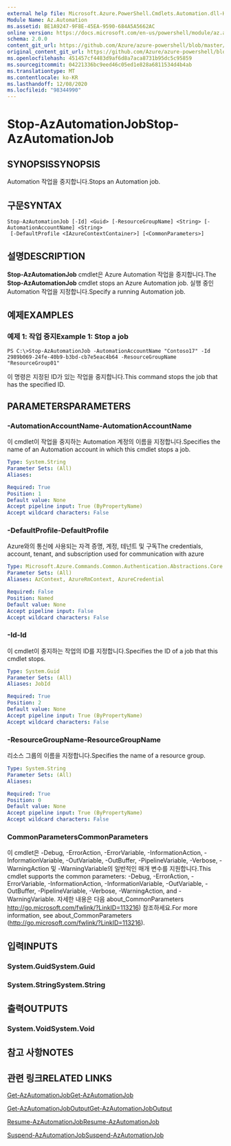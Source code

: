 ```yaml
---
external help file: Microsoft.Azure.PowerShell.Cmdlets.Automation.dll-Help.xml
Module Name: Az.Automation
ms.assetid: BE1A9247-9F8E-45EA-9590-684A5A5662AC
online version: https://docs.microsoft.com/en-us/powershell/module/az.automation/stop-azautomationjob
schema: 2.0.0
content_git_url: https://github.com/Azure/azure-powershell/blob/master/src/Automation/Automation/help/Stop-AzAutomationJob.md
original_content_git_url: https://github.com/Azure/azure-powershell/blob/master/src/Automation/Automation/help/Stop-AzAutomationJob.md
ms.openlocfilehash: 451457cf4483d9af6d8a7aca8731b95dc5c95859
ms.sourcegitcommit: 04221336bc9eed46c05ed1e828a6811534d4b4ab
ms.translationtype: MT
ms.contentlocale: ko-KR
ms.lasthandoff: 12/08/2020
ms.locfileid: "98344990"
---
```

# <span data-ttu-id="a3f18-101">Stop-AzAutomationJob</span><span class="sxs-lookup"><span data-stu-id="a3f18-101">Stop-AzAutomationJob</span></span>

## <span data-ttu-id="a3f18-102">SYNOPSIS</span><span class="sxs-lookup"><span data-stu-id="a3f18-102">SYNOPSIS</span></span>
<span data-ttu-id="a3f18-103">Automation 작업을 중지합니다.</span><span class="sxs-lookup"><span data-stu-id="a3f18-103">Stops an Automation job.</span></span>

## <span data-ttu-id="a3f18-104">구문</span><span class="sxs-lookup"><span data-stu-id="a3f18-104">SYNTAX</span></span>

```
Stop-AzAutomationJob [-Id] <Guid> [-ResourceGroupName] <String> [-AutomationAccountName] <String>
 [-DefaultProfile <IAzureContextContainer>] [<CommonParameters>]
```

## <span data-ttu-id="a3f18-105">설명</span><span class="sxs-lookup"><span data-stu-id="a3f18-105">DESCRIPTION</span></span>
<span data-ttu-id="a3f18-106">**Stop-AzAutomationJob** cmdlet은 Azure Automation 작업을 중지합니다.</span><span class="sxs-lookup"><span data-stu-id="a3f18-106">The **Stop-AzAutomationJob** cmdlet stops an Azure Automation job.</span></span>
<span data-ttu-id="a3f18-107">실행 중인 Automation 작업을 지정합니다.</span><span class="sxs-lookup"><span data-stu-id="a3f18-107">Specify a running Automation job.</span></span>

## <span data-ttu-id="a3f18-108">예제</span><span class="sxs-lookup"><span data-stu-id="a3f18-108">EXAMPLES</span></span>

### <span data-ttu-id="a3f18-109">예제 1: 작업 중지</span><span class="sxs-lookup"><span data-stu-id="a3f18-109">Example 1: Stop a job</span></span>
```
PS C:\>Stop-AzAutomationJob -AutomationAccountName "Contoso17" -Id 2989b069-24fe-40b9-b3bd-cb7e5eac4b64 -ResourceGroupName "ResourceGroup01"
```

<span data-ttu-id="a3f18-110">이 명령은 지정된 ID가 있는 작업을 중지합니다.</span><span class="sxs-lookup"><span data-stu-id="a3f18-110">This command stops the job that has the specified ID.</span></span>

## <span data-ttu-id="a3f18-111">PARAMETERS</span><span class="sxs-lookup"><span data-stu-id="a3f18-111">PARAMETERS</span></span>

### <span data-ttu-id="a3f18-112">-AutomationAccountName</span><span class="sxs-lookup"><span data-stu-id="a3f18-112">-AutomationAccountName</span></span>
<span data-ttu-id="a3f18-113">이 cmdlet이 작업을 중지하는 Automation 계정의 이름을 지정합니다.</span><span class="sxs-lookup"><span data-stu-id="a3f18-113">Specifies the name of an Automation account in which this cmdlet stops a job.</span></span>

```yaml
Type: System.String
Parameter Sets: (All)
Aliases:

Required: True
Position: 1
Default value: None
Accept pipeline input: True (ByPropertyName)
Accept wildcard characters: False
```

### <span data-ttu-id="a3f18-114">-DefaultProfile</span><span class="sxs-lookup"><span data-stu-id="a3f18-114">-DefaultProfile</span></span>
<span data-ttu-id="a3f18-115">Azure와의 통신에 사용되는 자격 증명, 계정, 테넌트 및 구독</span><span class="sxs-lookup"><span data-stu-id="a3f18-115">The credentials, account, tenant, and subscription used for communication with azure</span></span>

```yaml
Type: Microsoft.Azure.Commands.Common.Authentication.Abstractions.Core.IAzureContextContainer
Parameter Sets: (All)
Aliases: AzContext, AzureRmContext, AzureCredential

Required: False
Position: Named
Default value: None
Accept pipeline input: False
Accept wildcard characters: False
```

### <span data-ttu-id="a3f18-116">-Id</span><span class="sxs-lookup"><span data-stu-id="a3f18-116">-Id</span></span>
<span data-ttu-id="a3f18-117">이 cmdlet이 중지하는 작업의 ID를 지정합니다.</span><span class="sxs-lookup"><span data-stu-id="a3f18-117">Specifies the ID of a job that this cmdlet stops.</span></span>

```yaml
Type: System.Guid
Parameter Sets: (All)
Aliases: JobId

Required: True
Position: 2
Default value: None
Accept pipeline input: True (ByPropertyName)
Accept wildcard characters: False
```

### <span data-ttu-id="a3f18-118">-ResourceGroupName</span><span class="sxs-lookup"><span data-stu-id="a3f18-118">-ResourceGroupName</span></span>
<span data-ttu-id="a3f18-119">리소스 그룹의 이름을 지정합니다.</span><span class="sxs-lookup"><span data-stu-id="a3f18-119">Specifies the name of a resource group.</span></span>

```yaml
Type: System.String
Parameter Sets: (All)
Aliases:

Required: True
Position: 0
Default value: None
Accept pipeline input: True (ByPropertyName)
Accept wildcard characters: False
```

### <span data-ttu-id="a3f18-120">CommonParameters</span><span class="sxs-lookup"><span data-stu-id="a3f18-120">CommonParameters</span></span>
<span data-ttu-id="a3f18-121">이 cmdlet은 -Debug, -ErrorAction, -ErrorVariable, -InformationAction, -InformationVariable, -OutVariable, -OutBuffer, -PipelineVariable, -Verbose, -WarningAction 및 -WarningVariable의 일반적인 매개 변수를 지원합니다.</span><span class="sxs-lookup"><span data-stu-id="a3f18-121">This cmdlet supports the common parameters: -Debug, -ErrorAction, -ErrorVariable, -InformationAction, -InformationVariable, -OutVariable, -OutBuffer, -PipelineVariable, -Verbose, -WarningAction, and -WarningVariable.</span></span> <span data-ttu-id="a3f18-122">자세한 내용은 다음 about_CommonParameters http://go.microsoft.com/fwlink/?LinkID=113216) 참조하세요.</span><span class="sxs-lookup"><span data-stu-id="a3f18-122">For more information, see about_CommonParameters (http://go.microsoft.com/fwlink/?LinkID=113216).</span></span>

## <span data-ttu-id="a3f18-123">입력</span><span class="sxs-lookup"><span data-stu-id="a3f18-123">INPUTS</span></span>

### <span data-ttu-id="a3f18-124">System.Guid</span><span class="sxs-lookup"><span data-stu-id="a3f18-124">System.Guid</span></span>

### <span data-ttu-id="a3f18-125">System.String</span><span class="sxs-lookup"><span data-stu-id="a3f18-125">System.String</span></span>

## <span data-ttu-id="a3f18-126">출력</span><span class="sxs-lookup"><span data-stu-id="a3f18-126">OUTPUTS</span></span>

### <span data-ttu-id="a3f18-127">System.Void</span><span class="sxs-lookup"><span data-stu-id="a3f18-127">System.Void</span></span>

## <span data-ttu-id="a3f18-128">참고 사항</span><span class="sxs-lookup"><span data-stu-id="a3f18-128">NOTES</span></span>

## <span data-ttu-id="a3f18-129">관련 링크</span><span class="sxs-lookup"><span data-stu-id="a3f18-129">RELATED LINKS</span></span>

[<span data-ttu-id="a3f18-130">Get-AzAutomationJob</span><span class="sxs-lookup"><span data-stu-id="a3f18-130">Get-AzAutomationJob</span></span>](./Get-AzAutomationJob.md)

[<span data-ttu-id="a3f18-131">Get-AzAutomationJobOutput</span><span class="sxs-lookup"><span data-stu-id="a3f18-131">Get-AzAutomationJobOutput</span></span>](./Get-AzAutomationJobOutput.md)

[<span data-ttu-id="a3f18-132">Resume-AzAutomationJob</span><span class="sxs-lookup"><span data-stu-id="a3f18-132">Resume-AzAutomationJob</span></span>](./Resume-AzAutomationJob.md)

[<span data-ttu-id="a3f18-133">Suspend-AzAutomationJob</span><span class="sxs-lookup"><span data-stu-id="a3f18-133">Suspend-AzAutomationJob</span></span>](./Suspend-AzAutomationJob.md)


